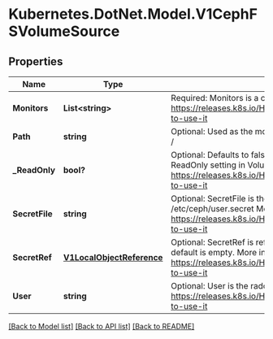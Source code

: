 # Kubernetes.DotNet.Model.V1CephFSVolumeSource
## Properties

Name | Type | Description | Notes
------------ | ------------- | ------------- | -------------
**Monitors** | **List&lt;string&gt;** | Required: Monitors is a collection of Ceph monitors More info: https://releases.k8s.io/HEAD/examples/volumes/cephfs/README.md#how-to-use-it | 
**Path** | **string** | Optional: Used as the mounted root, rather than the full Ceph tree, default is / | [optional] 
**_ReadOnly** | **bool?** | Optional: Defaults to false (read/write). ReadOnly here will force the ReadOnly setting in VolumeMounts. More info: https://releases.k8s.io/HEAD/examples/volumes/cephfs/README.md#how-to-use-it | [optional] 
**SecretFile** | **string** | Optional: SecretFile is the path to key ring for User, default is /etc/ceph/user.secret More info: https://releases.k8s.io/HEAD/examples/volumes/cephfs/README.md#how-to-use-it | [optional] 
**SecretRef** | [**V1LocalObjectReference**](V1LocalObjectReference.md) | Optional: SecretRef is reference to the authentication secret for User, default is empty. More info: https://releases.k8s.io/HEAD/examples/volumes/cephfs/README.md#how-to-use-it | [optional] 
**User** | **string** | Optional: User is the rados user name, default is admin More info: https://releases.k8s.io/HEAD/examples/volumes/cephfs/README.md#how-to-use-it | [optional] 

[[Back to Model list]](../README.md#documentation-for-models) [[Back to API list]](../README.md#documentation-for-api-endpoints) [[Back to README]](../README.md)

